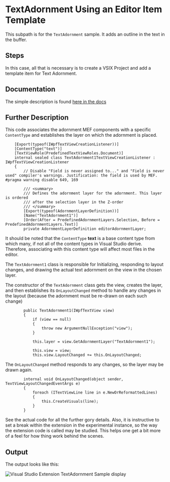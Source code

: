 # TextAdornment Using an Editor Item Template
This subpath is for the ```TextAdornment``` sample.  It adds an outline in the text in the buffer.

## Steps
In this case, all that is necessary is to create a VSIX Project and add a template item for Text Adornment.

## Documentation
The simple description is found [here in the docs](https://docs.microsoft.com/en-us/visualstudio/extensibility/creating-an-extension-with-an-editor-item-template?view=vs-2019#create-a-text-relative-adornment-extension)

## Further Description
This code associates the adornment MEF components with a specific `ContentType` and establishes the layer on which the adornment is placed.

```Csharp
    [Export(typeof(IWpfTextViewCreationListener))]
    [ContentType("text")]
    [TextViewRole(PredefinedTextViewRoles.Document)]
    internal sealed class TextAdornment1TextViewCreationListener : IWpfTextViewCreationListener
    {
        // Disable "Field is never assigned to..." and "Field is never used" compiler's warnings. Justification: the field is used by MEF.
#pragma warning disable 649, 169

        /// <summary>
        /// Defines the adornment layer for the adornment. This layer is ordered
        /// after the selection layer in the Z-order
        /// </summary>
        [Export(typeof(AdornmentLayerDefinition))]
        [Name("TextAdornment1")]
        [Order(After = PredefinedAdornmentLayers.Selection, Before = PredefinedAdornmentLayers.Text)]
        private AdornmentLayerDefinition editorAdornmentLayer;
```

It should be noted that the `ContentType` **text**  is a base content type from which many, if not all of the content types in Visual Studio derive.
Therefore, associating with this content type will affect most files in the editor.

The `TextAdornment1` class is responsible for Initializing, responding to layout changes, and drawing the actual text adornment on the view in the chosen layer.

The constructor of the `TextAdornment` class gets the view, creates the layer, and then establishes its `OnLayoutChanged` method to handle any changes in the layout (because the adornment must be re-drawn on each such change)

```Csharp
        public TextAdornment1(IWpfTextView view)
        {
            if (view == null)
            {
                throw new ArgumentNullException("view");
            }

            this.layer = view.GetAdornmentLayer("TextAdornment1");

            this.view = view;
            this.view.LayoutChanged += this.OnLayoutChanged;
```

The `OnLayoutChanged` method responds to any changes, so the layer may be drawn again.

```CSharp
        internal void OnLayoutChanged(object sender, TextViewLayoutChangedEventArgs e)
        {
            foreach (ITextViewLine line in e.NewOrReformattedLines)
            {
                this.CreateVisuals(line);
            }
        }
```

See the actual code for all the further gory details.   Also, it is instructive to set a break within the extension in the experimental instance, so the way the extension code is called may be studied.  This helps one get a bit more of a feel for how thing work behind the scenes.

## Output
The output looks like this:

![Visual Studio Extension TextAdornment Sample display](https://user-images.githubusercontent.com/7321962/100616876-a3c52900-3311-11eb-96b4-37767209993b.jpg)
